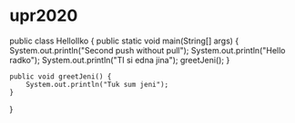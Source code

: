 # upr2020

public class HelloIlko {
    public static void main(String[] args) {
        System.out.println("Second push without pull");
        System.out.println("Hello radko");
        System.out.println("TI si edna jina");
        greetJeni();
    }

    public void greetJeni() {
        System.out.println("Tuk sum jeni");
    }
}
